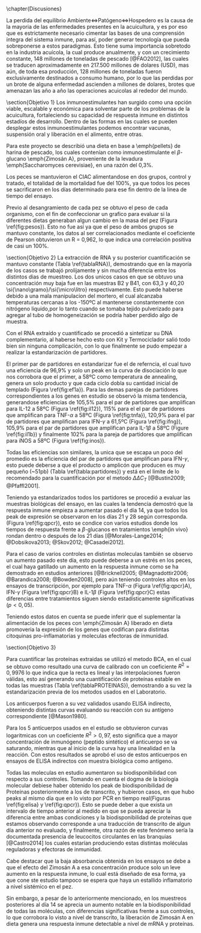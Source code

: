 \chapter{Discusiones}

La perdida del equilibrio Ambiente$\Leftrightarrow$Patógeno$\Leftrightarrow$Hospedero es la causa de la mayoria de las enfermedades presentes en la acuicultura, y es por eso que es estrictamente necesario cimentar las bases de una comprensión íntegra del sistema inmune, para así, poder generar tecnología que pueda sobreponerse a estos paradigmas. Esto tiene suma importancia sobretodo en la industria acuícola, la cual produce anualmente, y con un crecimiento constante, 148 millones de toneladas de pescado [@FAO2012], las cuales se traducen aproximadamente en 217.500 millones de dolares (USD), mas aún, de toda esa producción, 128 millones de toneladas fueron exclusivamente destinados a consumo humano, por lo que las perdidas por un brote de alguna enfermedad ascienden a millones de dolares, brotes que amenazan las año a año las operaciones acuicolas al rededor del mundo.

\section{Objetivo 1}
Los inmunoestimulantes han surgido como una opción viable, escalable y económica para solventar parte de los problemas de la acuicultura, fortaleciendo su capacidad de respuesta inmune en distintos estadíos de desarrollo. Dentro de las formas en las cuales se pueden desplegar estos inmunoestimulantes podemos encontrar vacunas, suspensión oral y liberación en el alimento, entre otras.

Para este proyecto se describió una dieta en base a \emph{pellets} de harina de pescado, los cuales contenían como inmunoestimulante el $\beta$-glucano \emph{Zimosán A}, proveniente de la levadura \emph{Saccharomyces cerevisiae}, en una razón del 0,3\%.

Los peces se mantuvieron el CIAC alimentandose en dos grupos, control y tratado, el totalidad de la mortalidad fue del 100\%, ya que todos los peces se sacrificaron en los días determinado para ese fin dentro de la linea de tiempo del ensayo. 

Previo al desangramiento de cada pez se obtuvo el peso de cada organismo, con el fin de confeccionar un grafico para evaluar si la diferentes dietas generaban algun cambio en la masa del pez (Figura \ref{fig:pesos}). Esto no fue así ya que el peso de ambos grupos se mantuvo constante, los datos al ser correlacionados mediante el coeficiente de Pearson obtuvieron un R = 0,962, lo que indica una correlación positiva de casi un 100\%.

\section{Objetivo 2}
La extracción de RNA y su posterior cuantificación se mantuvo constante (Tabla \ref{tablaRNA}), demostrando que en la mayoría de los casos se trabajó prolijamente y sin mucha diferencia entre los distintos dias de muestreo. Los dos unicos casos en que se obtuvo una concentración muy baja fue en las muestras B2 y B41, con 63,3 y 40,20 \si{\nano\gramo}/\si{\micro\litro} respectivamente. Esto puede haberse debido a una mala manipulacion del mortero, el cual alcanzaba temperaturas cercanas a los -150ºC al mantenerse constantemente con nitrógeno liquido,por lo tanto cuando se tomaba tejido pulverizado para agregar al tubo de homogeneización se podría haber perdido algo de muestra.

Con el RNA extraído y cuantificado se procedió a sintetizar su DNA complementario, al haberse hecho esto con Kit y Termociclador salió todo bien sin ninguna complicación, con lo que finalmente se pudo empezar a realizar la estandarización de partidores.

El primer par de partidores en estandarizar fue el de referncia, el cual tuvo una eficiencia de 96,9\% y solo un peak en la curva de disociación lo que nos corrobora que el primer, a 58ºC como temperatura de annealing, genera un solo producto y que cada ciclo dobla su cantidad inicial de templado (Figura \ref{fig:ef1a}). Para las demas parejas de partidores correspondientes a los genes en estudio se observó la misma tendencia, generandose eficiencias de 105,5\% para el par de  partidores que amplifican para IL-12 a 58ºC (Figura \ref{fig:il12}), 115\% para el el par de partidores que amplifican para TNF-$\alpha$ a 58ºC (Figura \ref{fig:tnfa}), 120,9\% para el par de partidores que amplifican para IFN-$\gamma$ a 61,5ºC (Figura \ref{fig:ifng}), 105,9\% para el par de partidores que amplifican para IL-1$\beta$ a 58ºC (Figure \ref{fig:il1b}) y finalmente 102\% para la pareja de partidores que amplifican para iNOS a 58ºC (Figura \ref{fig:inos}).

Todas las eficiencias son similares, la unica que se escapa un poco del promedio es la eficiencia del par de partidores que amplifican para IFN-$\gamma$, esto puede deberse a que el producto o amplicón que producen es muy pequeño (~51pb) (Tabla \ref{tabla:partidores}) y está en el limite de lo recomendado para la cuantificación por el metodo $\Delta\Delta C_T$ [@Bustin2009; @Pfaffl2001].

Teniendo ya estandarizados todos los partidores se procedió a evaluar las muestras biológicas del ensayo, en las cuales la tendencia demostró que la respuesta inmune empieza a aumentar pasado el día 14, ya que todos los peak de expresión se observaron en los días 21 y 28 según corresponda. (Figura \ref{fig:qpcr}), esto se condice con varios estudios donde los tiempos de respuesta frente a $\beta$-glucanos en tratamientos \emph{in vivo} rondan dentro o después de los 21 días [@Morales-Lange2014; @Dobsikova2013; @Skov2012; @Casadei2012].

Para el caso de varios controles en distintas moleculas también se observo un aumento pasado este día, esto puede deberse a un estrés en los peces, el cual haya gatillado un aumento en la respuesta inmune como se ha demostrado en estudios anteriores [@Bricknell2005; @Magnadottir2006; @Barandica2008; @Bowden2008], pero aún teniendo controles altos en los ensayos de transcripción, por ejemplo para TNF-$\alpha$ (Figura \ref{fig:qpcr}A), IFN-$\gamma$ (Figura \ref{fig:qpcr}B) e IL-1$\beta$ (Figura \ref{fig:qpcr}C) estas diferencias entre tratamientos siguen siendo estadísticamente significativas ($p < 0,05$).

Teniendo estos datos en cuenta se puede inferir que el suplementar la alimentación de los peces con \emph{Zimosán A} liberado en dieta promoveria la expresión de los genes que codifican para distintas citoquinas pro-inflamatorias y moleculas efectoras de inmunidad.

\section{Objetivo 3}

Para cuantificar las proteínas extraidas se utilizó el metodo BCA, en el cual se obtuvo como resultado una curva de calibrado con un coeficiente $R^2 = 0,9976$ lo que indica que la recta es lineal y las interpolaciones fueron válidas, esto así generando una cuantificación de proteínas estable en todas las muestras (Tabla \ref{tablaPROTEINAS}), demostrando a su vez la estandarización previa de los metodos usados en el Laboratorio.

Los anticuerpos fueron a su vez validados usando ELISA indirecto, obteniendo distintas curvas evaluando su reacción con su antígeno correspondiente [@Mason1980].

Para los 5 anticuerpos usados en el estudio se obtuvieron curvas logaritmicas con un coeficiente $R^2 > 0,97$, esto significa que a mayor concentración de inmunógeno (peptido sintético) el anticuerpo se va saturando, mientras que al inicio de la curva hay una linealidad en la reacción. Con estos resultados se aprobó el uso de estos anticuerpos en ensayos de ELISA indirectos con muestra biológica como antígeno.

Todas las moleculas en estudio aumentaron su biodisponibilidad con respecto a sus controles. Tomando en cuenta el dogma de la biología molecular debiese haber obtenido los peak de biodisponibilidad de Proteínas posteriormente a los de transcrito, y hubieron casos, en que hubo peaks al mismo día que en lo visto por PCR en tiempo real(Figuras \ref{fig:elisa} y \ref{fig:qpcr}). Esto se puede deber a que exista un intervalo de tiempo anterior al medido en que se pueda apreciar la diferencia entre ambas condiciones y la biodisponibilidad de proteínas que estamos observando corresponde a una traducción de transcrito de algun día anterior no evaluado, y finalmente, otra razón de este fenómeno sería la documentada presencia de leucocitos circulantes en las branquias [@Castro2014] los cuales estarían produciendo estas distintas moléculas reguladoras y efectoras de inmunidad.

Cabe destacar que la baja absorbancia obtenida en los ensayos se debe a que el efecto del Zimosán A a esa concentración produce solo un leve aumento en la respuesta inmune, lo cual está diseñado de esa forma, ya que cone ste estudio tampoco se espera que haya un estallido inflamatorio a nivel sistémico en el pez.

Sin embargo, a pesar de lo anteriormente mencionado, en los muestreos posteriores al día 14 se aprecia un aumento notable en la biodisponibilidad de todas las moléculas, con diferencias significativas frente a sus controles, lo que corrobora lo visto a nivel de transcrito, la liberación de Zimosán A en dieta genera una respuesta inmune detectable a nivel de mRNA y proteínas.